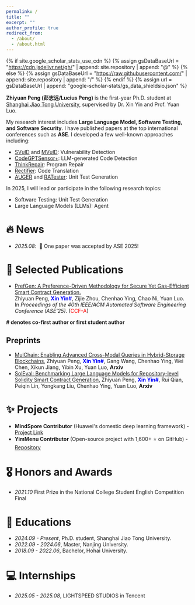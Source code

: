 ```yaml
---
permalink: /
title: ""
excerpt: ""
author_profile: true
redirect_from: 
  - /about/
  - /about.html
---
```


{% if site.google_scholar_stats_use_cdn %}
{% assign gsDataBaseUrl = "https://cdn.jsdelivr.net/gh/" | append: site.repository | append: "@" %}
{% else %}
{% assign gsDataBaseUrl = "https://raw.githubusercontent.com/" | append: site.repository | append: "/" %}
{% endif %}
{% assign url = gsDataBaseUrl | append: "google-scholar-stats/gs_data_shieldsio.json" %}

<span class='anchor' id='about-me'></span>

**Zhiyuan Peng (彭志远/Lucius Peng)** is the first-year Ph.D. student at [Shanghai Jiao Tong University](https://en.sjtu.edu.cn/), supervised by Dr. Xin Yin and Prof. Yuan Luo.

My research interest includes **Large Language Model, Software Testing, and Software Security**. I have published papers at the top international conferences such as **ASE**. I developed a few well-known approaches including:
- [SVulD](https://github.com/vinci-grape/SVulD) and [MVulD](https://github.com/vinci-grape/MVulD): Vulnerability Detection
- [CodeGPTSensor+](https://github.com/vinci-grape/CodeGPTSensor-plus): LLM-generated Code Detection
- [ThinkRepair](https://github.com/vinci-grape/ThinkRepair): Program Repair
- [Rectifier](https://github.com/vinci-grape/Rectifier): Code Translation
- [AUGER](https://github.com/vinci-grape/AUGER) and [RATester](): Unit Test Generation

In 2025, I will lead or participate in the following research topics:
- Software Testing: Unit Test Generation
- Large Language Models (LLMs): Agent

# 🔥 News
- *2025.08*: &nbsp;🎉 One paper was accepted by ASE 2025!
<!-- - *2025.02*: &nbsp;🎉 One paper was accepted by CVPR 2025! -->
<!-- - *2024.09*: &nbsp;🎉 One paper was accepted by APSEC 2024! -->
<!-- - *2024.10*: &nbsp;🎉 One paper was accepted by ICSE 2025! -->
<!-- - *2024.09*: &nbsp;🎉 One paper was accepted by TPAMI 2024! -->
<!-- - *2024.09*: &nbsp;🎉 One paper was accepted by TSE 2024! -->
<!-- - *2024.07*: &nbsp;🎉 One paper was accepted by ISSTA 2024! -->
<!-- - *2023.09*: &nbsp;🎉 One paper was accepted by EMNLP 2023! -->
<!-- - *2023.05*: &nbsp;🎉 One paper was accepted by FSE 2023!  -->
<!-- - *2023.03*: &nbsp;🎉 One paper was accepted by ICPC 2023! -->
<!-- - *2022.11*: &nbsp;🎉 One paper was accepted by ISPA 2022! -->

# 📝 Selected Publications

- [PrefGen: A Preference-Driven Methodology for Secure Yet Gas-Efficient Smart Contract Generation.]()<br>
  Zhiyuan Peng, <span style="color: blue;">**Xin Yin\#**</span>, Zijie Zhou, Chenhao Ying, Chao Ni, Yuan Luo.<br>
  In *Proceedings of the 40th IEEE/ACM Automated Software Engineering Conference (ASE'25)*. (<span style="color:red">CCF-A</span>)

**\# denotes co-first author or first student author**


## Preprints
- [MulChain: Enabling Advanced Cross-Modal Queries in Hybrid-Storage Blockchains](https://arxiv.org/pdf/2502.18258), Zhiyuan Peng, <span style="color: blue;">**Xin Yin\#**</span>, Gang Wang, Chenhao Ying, Wei Chen, Xikun Jiang, Yibin Xu, Yuan Luo, **Arxiv**
- [SolEval: Benchmarking Large Language Models for Repository-level Solidity Smart Contract Generation](https://arxiv.org/pdf/2502.18793), Zhiyuan Peng, <span style="color: blue;">**Xin Yin\#**</span>, Rui Qian, Peiqin Lin, Yongkang Liu, Chenhao Ying, Yuan Luo, **Arxiv**

# ✨ Projects

- **MindSpore Contributor** (Huawei's domestic deep learning framework) - [Project Link](https://gitee.com/mindspore/models)  
- **YimMenu Contributor** (Open-source project with 1,600+ ⭐ on GitHub) - [Repository](https://github.com/YimMenu/YimMenu)

# 🎖 Honors and Awards

- *2021.10* First Prize in the National College Student English Competition Final


# 📖 Educations
- *2024.09 - Present*, Ph.D. student, Shanghai Jiao Tong University.
- *2022.09 - 2024.06*, Master, Nanjing University.
- *2018.09 - 2022.06*, Bachelor, Hohai University.

[//]: # (# 💬 Invited Talks)

[//]: # (- *2021.06*, Lorem ipsum dolor sit amet, consectetur adipiscing elit. Vivamus ornare aliquet ipsum, ac tempus justo dapibus sit amet. )

[//]: # (- *2021.03*, Lorem ipsum dolor sit amet, consectetur adipiscing elit. Vivamus ornare aliquet ipsum, ac tempus justo dapibus sit amet.  \| [\[video\]]&#40;https://github.com/&#41;)

# 💻 Internships

- *2025.05 - 2025.08*, LIGHTSPEED STUDIOS in Tencent
